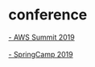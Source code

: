 # conference

<a href="https://github.com/simjunbo/conference/blob/master/2019-04-19-AWSSummit2019.md">
- AWS Summit 2019
</a>
<br><br>
<a href="https://github.com/simjunbo/conference/blob/master/SpringCamp2019.md">
- SpringCamp 2019
</a>

